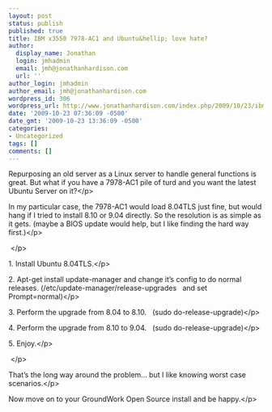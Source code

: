 ```yaml
---
layout: post
status: publish
published: true
title: IBM x3550 7978-AC1 and Ubuntu&hellip; love hate?
author:
  display_name: Jonathan
  login: jmhadmin
  email: jmh@jonathanhardison.com
  url: ''
author_login: jmhadmin
author_email: jmh@jonathanhardison.com
wordpress_id: 306
wordpress_url: http://www.jonathanhardison.com/index.php/2009/10/23/ibm-x3550-7978-ac1-and-ubuntu-love-hate/
date: '2009-10-23 07:36:09 -0500'
date_gmt: '2009-10-23 13:36:09 -0500'
categories:
- Uncategorized
tags: []
comments: []
---
```

<p>Repurposing an old server as a Linux server to handle general functions is great. But what if you have a 7978-AC1 pile of turd and you want the latest Ubuntu Server on it?<&#47;p>
<p>In my particular case, the 7978-AC1 would load 8.04TLS just fine, but would hang if I tried to install 8.10 or 9.04 directly. So the resolution is as simple as it gets. (maybe a BIOS update would help, but I like finding the hard way first.)<&#47;p>
<p>&#160;<&#47;p>
<p>1. Install Ubuntu 8.04TLS.<&#47;p>
<p>2. Apt-get install update-manager and change it&rsquo;s config to do normal releases. (&#47;etc&#47;update-manager&#47;release-upgrades&#160;&#160; and set&#160;&#160;&#160; Prompt=normal)<&#47;p>
<p>3. Perform the upgrade from 8.04 to 8.10.&#160;&#160; (sudo do-release-upgrade)<&#47;p>
<p>4. Perform the upgrade from 8.10 to 9.04.&#160;&#160; (sudo do-release-upgrade)<&#47;p>
<p>5. Enjoy.<&#47;p>
<p>&#160;<&#47;p>
<p>That&rsquo;s the long way around the problem&hellip; but I like knowing worst case scenarios.<&#47;p>
<p>Now move on to your GroundWork Open Source install and be happy.<&#47;p></p>
